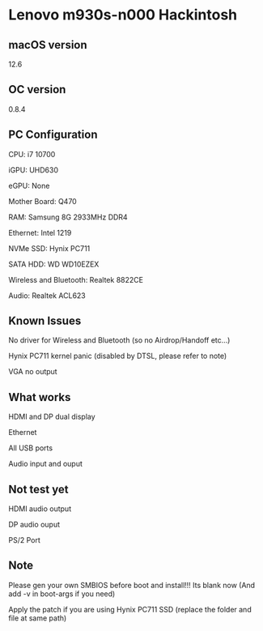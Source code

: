 # Lenovo m930s-n000 Hackintosh

## macOS version
12.6

## OC version
0.8.4

## PC Configuration
CPU: i7 10700

iGPU: UHD630

eGPU: None

Mother Board: Q470

RAM: Samsung 8G 2933MHz DDR4

Ethernet: Intel 1219

NVMe SSD: Hynix PC711

SATA HDD: WD WD10EZEX

Wireless and Bluetooth: Realtek 8822CE

Audio: Realtek ACL623

## Known Issues
No driver for Wireless and Bluetooth (so no Airdrop/Handoff etc...)

Hynix PC711 kernel panic (disabled by DTSL, please refer to note)

VGA no output

## What works
HDMI and DP dual display

Ethernet

All USB ports

Audio input and ouput

## Not test yet
HDMI audio output

DP audio ouput

PS/2 Port

## Note
Please gen your own SMBIOS before boot and install!!! Its blank now (And add -v in boot-args if you need)

Apply the patch if you are using Hynix PC711 SSD (replace the folder and file at same path)

